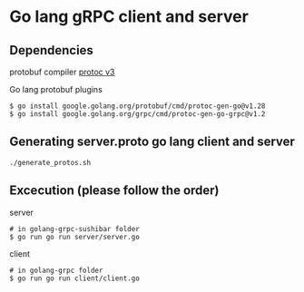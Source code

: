 # Go lang gRPC client and server

## Dependencies

protobuf compiler [protoc v3](https://developers.google.com/protocol-buffers/docs/proto3)

Go lang protobuf plugins

```shell
$ go install google.golang.org/protobuf/cmd/protoc-gen-go@v1.28
$ go install google.golang.org/grpc/cmd/protoc-gen-go-grpc@v1.2
```

## Generating server.proto go lang client and server

```shell
./generate_protos.sh
```

## Excecution (please follow the order)

server

```shell
# in golang-grpc-sushibar folder
$ go run go run server/server.go
```

client

```shell
# in golang-grpc folder
$ go run go run client/client.go
```
